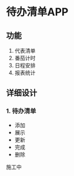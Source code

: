 # 待办清单APP

## 功能

1. 代表清单
2. 番茄计时
3. 日程安排
4. 报表统计

## 详细设计

### 1. 待办清单

- 添加
- 展示
- 更新
- 完成
- 删除

施工中
